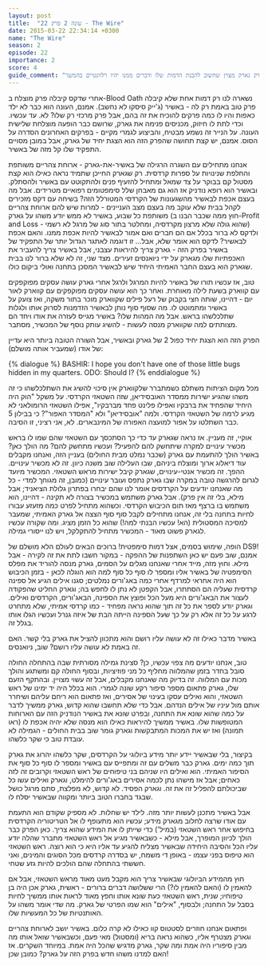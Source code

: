 ```yaml
---
layout: post
title:  "עונה 2 פרק 22 - The Wire"
date: 2015-03-22 22:34:14 +0300
name: "The Wire"
season: 2
episode: 22
importance: 2
score: 4
guide_comment: "פרק גארק מצוין שחשוב להבנת הדמות שלו ודברים ממנו יהיו רלוונטיים בהמשך"
---
```

אחרי שדקס קיבלה פרק מוצלח ב-Blood Oath נשארה לנו רק דמות אחת שלא קיבלה פרק טוב באמת רק לה - באשיר (ג'ייק סיסקו לא נחשב). אמנם, העונה הוא כבר לא ילד כאפות והיו לו כמה פרקים להוכיח את זה בהם, אבל פרק מרכזי רק שלו? לא. עד עכשיו. וכדי לתת לו חיזוק, מכניסים פנימה את גארק, שרושם כבר הופעה מוצלחת שלישית העונה. על הנייר זה נשמע מבטיח, והביצוע לגמרי מקיים - בפרקים האחרונים הסדרה על הסוס. אמנם, יש קצת תחושה שהפרק הזה הוא הצגת יחיד של גארק, אבל במובן מסויים התפקיד שלו קל מזה של באשיר. 

אנחנו מתחילים עם השגרה הרגילה של באשיר-את-גארק - ארוחת צהריים משותפת והחלפת שנינויות על ספרות קרדסית. רק שגארק החייכן שתמיד נראה כאילו הוא קצת מסטול קם בבוקר על צד שמאל ומתחיל להזעיף פנים ולהתקוטט עם באשיר ולהסתלק. ובאשיר הוא רופא נודניק אז הוא גם מאבחן שלל סימפטומים רפואיים מטרידים. אבל מה בעצם אכפת לבאשיר מהשגעונות של הקרדסי המטורלל הזה? בשיחה עם דקס מזכירים לקהל בבית שלא עוקב מה בעצם מצב העניינים - למרות שיש להם ארוחת צהריים משותפת כל שבוע, באשיר לא ממש יודע משהו על גארק (חוץ ממה שכבר הבנו ב-Profit and Loss - שהוא גולה שלא מרצון מקרדסיה, ומחלטר בתור סוג של מרגל לא רשמי) ולדקס לא ברור בכלל אם הם חברים ואם אמור לבאשיר להיות אכפת ממנו. והאם אכפת לבאשיר? לדקס הוא אומר שלא, אבל... זו דוגמה לאתגר הגדול יותר של התפקיד של באשיר בפרק הזה - גארק צריך להיראות עצבני, אבל באשיר צריך להעביר את האכפתיות שלו מגארק על ידי ניואנסים זעירים. מצד שני, זה לא שלא ברור לנו בבית שגארק הוא בעצם החבר האמיתי היחיד שיש לבאשיר המסכן בתחנה ואולי ביקום כולו.

טוב, אז עכשיו תורו של באשיר להיות המרגל ולרגל אחרי גארק עושה עסקים מפוקפקים עם קווארק בשעת לילה מאוחרת. ואחר כך הוא עושה עסקים מפוקפקים עם קווארק לאור יום - דהיינו, שותה חצי בקבוק של רעל פילים שקווארק מוכר בתור משקה, ואז צועק על באשיר ומתמוטט לו. מה שסוף סוף נותן לבאשיר הזדמנות לסרוק אותו ולגלות שתלכלשהו בראש. אבל מה המהות שלו? באשיר מגייס לעזרה את אודו ויחד הם מצותתים למה שקווארק מנסה לעשות - להשיג עותק נוסף של המכשיר, מסתבר. 

הפרק הזה הוא הצגת יחיד כפול 2 של גארק ובאשיר, אבל השורה הטובה ביותר היא עדיין של אודו (שמעביר אותה מושלם):

{% dialogue %}
BASHIR: I hope you don't have one of those little bugs hidden in my quarters.
ODO: Should I?
{% enddialogue %}

מכל מקום הציתות משתלם כשמתברר שלקווארק אין סיכוי להשיג את השתלכלשהו כי זה משהו שהגיע ישירות ממסדר האובסידיאן, שזה השטאזי הקרדסי. על משקל "הוק היה היחיד שהפחיד את ברבקיו ואפילו פלינט פחד מברבקיו", אפילו השטאזי הרומולאני לא מגיע לרמה של השטאזי הקרדסי. ולמה "אובסידיאן" ולא "המסדר האפור"? כי בבילון 5 כבר השתלטו על אפור למועצה האפורה של המינבארים. לא, אני רציני, זו הסיבה.

אוקיי, זה מעניין. אז נראה שגארק עד כדי כך הסתכסך עם השטאזי שהם שמו לו בראש מכשיר עינויים למקרה שיתחשק להם להפעיל? ועכשיו מתחשק להם? מה הולך כאן? באשיר הולך להתעמת עם גארק (שכבר נמלט מבית החולים) בעניין הזה, ואנחנו מקבלים עוד דיאלוג ארוך ומוצלח ביניהם, שבו העלילה שוב משנה כיוון. זה לא מכשיר עינויים. ההפך. זה מכשיר אנטי-עינויים, שגארק קיבל ישירות מראש השטאזי. המכשיר מיועד לגרום להרגשה טובה במקרה שבו גארק נתפס ועובר עינויים (כמובן, זה מגוחך למדי - כל מה שאנחנו יודעים על הקרדסים אומר לנו שהם יבחרו בפתרון גלולת הציאניד; אבל מילא, בלי זה אין פרק). אבל גארק משתמש במכשיר בצורה לא תקינה - דהיינו, הוא משתמש בו ברצף מאז תום הכיבוש הקרדסי. וכשהוא מתחיל לפרט כמה מזעזע עבורו לחיות בתחנה בלי זה, אנחנו מתחילים לקבל סוף סוף הצצה אל גארק האמיתי, שמעבר למסיכה המסטולית (הא! עכשיו הבנתי למה!) שהוא כל הזמן מציג. ומה שקורה עכשיו לגארק פשוט מאוד - המכשיר מתחיל להתקלקל, ויש לנו ייסורי גמילה.

הופה, שימוש בסמים, אצל דמות סימפטית! ברוכים הבאים לעולם הלא מושלם של DS9! אמנם, שוב פעם יש כאן השתפנות של ההפקה - במקור חשבו לתת את זה לקירה - אבל מילא. וחוץ מזה, מייד אחרי שאנחנו מגלים על הסמים, גארק מנסה להוריד את מפלס הסימפטיה של באשיר אליו ומספר לו סוף כל סוף למה הוא הוגלה לכאן - בזמן הכיבוש הוא היה אחראי למרדף אחרי כמה באג'ורים נמלטים; סגנו אילים הגיע אל ספינה קרדסית שעליה הם הסתתרו, אבל הקפטן לא נתן לו לחפש בה; וגארק החליט שהפקודה לעצור את הבאג'ורים היא מעל הכל ופוצץ את הספינה, הבאג'ורים, הקרדסים ואילים. וגארק יודע לספר את כל זה תוך שהוא נראה מפחיד - כמו קרדסי אמיתי, שלא מתחרט לרגע על כל זה אלא רק על כך שעל הספינה הייתה הבת של איזה גנרל ועכשיו הגלו אותו בגלל זה.

באשיר מדבר כאילו זה לא עושה עליו רושם והוא מתכוון להציל את גארק בלי קשר. האם זה באמת לא עושה עליו רושם? שוב, ניואנסים.

טוב, אנחנו יודעים מה צפוי עכשיו, כן? סצינת גמילה מסורתית שבה בהתחלה החולה סובל בחדר בזמן שהמלווה מחליף כל מני פוזיציות, ובסוף החולה קם ומשתגע והולך מכות עם המלווה. זה בדיוק מה שאנחנו מקבלים, אבל זה עשוי מצויין. ובהתקף הזעם שלו, גארק פתאום מספר סיפור רקע שונה לגמרי. הוא בכלל היה יד ימינו של ראש השטאזי, והוא ואילים עסקו בעינוי של אסירים, ואז פתאום הוא ריחם עליהם ושיחרר אותם מול עיניו של אילים הנדהם. אבל כדי שלא תחשבו שהוא קדוש, גארק ממשיך לדבר על כמה שהוא שונא את התחנה, ובפרט שונא את באשיר הנודניק הזה עם הארוחות המטופשות שלו. באשיר ממשיך להיראות כאילו הוא מנסה שלא יהיה אכפת לו (ראו תמונה) ואז יש את המכות המתבקשות וגארק גומר שוב בבית החולים - הגמילה לא עובדת טוב כי שקר כלשהו.

בקיצור, בלי שבאשיר יידע יותר מידע ביולוגי על הקרדסים, שקר כלשהו יהרוג את גארק תוך כמה ימים. גארק כבר משלים עם זה ומתפייס עם באשיר ומספר לו סוף כל סוף את הסיפור האמיתי. הוא ואילים היו שניהם בני טיפוחים של ראש השטאזי וקרובים זה לזה כאחים; אבל אז מישהו נתן לכמה אסירים באג'ורים להימלט, וגארק ואילים עשו כל שביכולתם להפליל זה את זה. וגארק הפסיד. לא קדוש, לא מפלצת, סתם מרגל כושל שבגד בחברו הטוב ביותר ומקווה שבאשיר יסלח לו.

אבל באשיר מתכנן לעשות יותר מזה. לילד יש שחלות. לא מספיק שקודם הוא התעמת עם אודו שרצה לחלוב מגארק מידע; עכשיו הוא מתעופף לו אל הטריטוריה הקרדסית בחיפוש אחר ראש השטאזי (במיל') כדי שייתן לו את המידע שהוא צריך. כאן הפרק כבר הולך לכיוון המופרך, אבל מילא - כשבאשיר מגיע אל ראש השטאזי מתברר שהלה יודע עליו הכל והסיבה היחידה שבאשיר מצליח להגיע עד אליו היא כי הוא רוצה. ראש השטאזי הוא טיפוס בפני עצמו - באופן די משמח, יש בסדרה קרדסים מכל הסוגים והמינים, ואני חששתי בהתחלה שהם הולכים להיות גזע שטחי.

חוץ מהמידע הביולוגי שבאשיר צריך הוא מקבל מעט מאוד מראש השטאזי, אבל אם להאמין לו (והאם להאמין לו?) הרי ששלושה דברים ברורים - ראשית, גארק אכן היה בן טיפוחיו; שנית, ראש השטאזי כעת שונא אותו וחפץ מאוד לראות אותו ממשיך לחיות בסבל על התחנה; ולבסוף, "אילים" הוא שמו הפרטי של גארק. מה שדי אומר משהו על האותנטיות של כל המעשיות שלו.

ופתאום אנחנו חוזרים לסטטוס קוו כאילו לא קרה כלום. באשיר יושב לארוחת צהריים וגארק מצטרף אליו, כשהוא נראה בריא (ומסטול) מאי פעם, וכשבאשיר שואל אותו מה מבין סיפוריו היה אמת ומה שקר, גארק מדגיש שהכל היה אמת. במיוחד השקרים. אז האם למדנו משהו חדש בפרק הזה על גארק? כמובן שכן!
